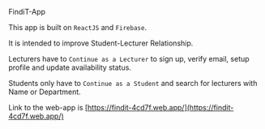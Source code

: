 FindiT-App

This app is built on `ReactJS` and `Firebase`.

It is intended to improve Student-Lecturer Relationship. 

Lecturers have to `Continue as a Lecturer` to sign up, verify email, setup profile and update availability status. 

Students only have to `Continue as a Student` and search for lecturers with Name or Department.

Link to the web-app is [https://findit-4cd7f.web.app/](https://findit-4cd7f.web.app/)
